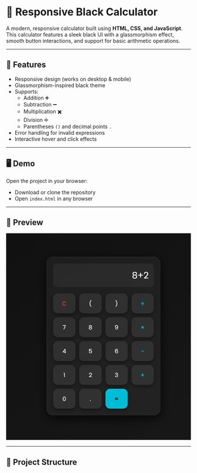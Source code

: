 # 🧮 Responsive Black Calculator

A modern, responsive calculator built using **HTML, CSS, and JavaScript**.  
This calculator features a sleek black UI with a glassmorphism effect, smooth button interactions, and support for basic arithmetic operations.

---

## 🚀 Features
- Responsive design (works on desktop & mobile)
- Glassmorphism-inspired black theme
- Supports:
  - Addition ➕
  - Subtraction ➖
  - Multiplication ✖️
  - Division ➗
  - Parentheses `()` and decimal points `.`
- Error handling for invalid expressions
- Interactive hover and click effects

---

## 🖥️ Demo
Open the project in your browser:
- Download or clone the repository
- Open `index.html` in any browser

---

## 📸 Preview
![Calculator Preview](https://github.com/reezmahanan/calculator/blob/main/Screenshot%202025-08-20%20144210.png)  


---

## 📂 Project Structure

